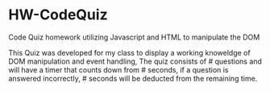 # HW-CodeQuiz
Code Quiz homework utilizing Javascript and HTML to manipulate the DOM

This Quiz was developed for my class to display a working knoweldge of DOM manipulation and event handling, The quiz consists of # questions and will have a timer that counts down from # seconds, if a question is answered incorrectly, # seconds will be deducted from the remaining time. 
